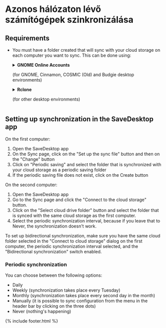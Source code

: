# Azonos hálózaton lévő számítógépek szinkronizálása
## Requirements
- You must have a folder created that will sync with your cloud storage on each computer you want to sync. This can be done using:

  <details>
    <summary><b>GNOME Online Accounts</b><p>(for GNOME, Cinnamon, COSMIC (Old) and Budgie desktop environments)</p></summary>

    - Open the GNOME Settings
    - Go to the Online Accounts section and select your cloud drive service

      ![OnlineAccounts.png](https://raw.githubusercontent.com/vikdevelop/SaveDesktop/webpage/wiki/synchronization/screenshots/OnlineAccounts_en.png) 
    
  </details>

  <details>
    <summary><b>Rclone</b><p>(for other desktop environments)</p></summary>

    - Install Rclone
      ```
      sudo -v ; curl https://rclone.org/install.sh | sudo bash
      ```
      
    - Setup Rclone by using this command, which creates the cloud drive folder, sets up Rclone and mounts the folder
      ```
      mkdir -p ~/drive &amp;&amp; rclone config create drive your-cloud-drive-service &amp;&amp; nohup rclone mount drive: ~/drive --vfs-cache-mode writes &amp; echo "The drive has been mounted successfully"
      ```
      * Instead of `your-cloud-drive-service` use the name of your cloud drive service, such as `drive` (for Google Drive), `onedrive`, `dropbox`, etc.

    - Allow access to the created folder in the [Flatseal app](https://flathub.org/apps/com.github.tchx84.Flatseal).
  </details>
  
## Setting up synchronization in the SaveDesktop app
On the first computer:
1. Open the SaveDesktop app
2. On the Sync page, click on the "Set up the sync file" button and then on the "Change" button
3. Click on "Periodic saving" and select the folder that is synchronized with your cloud storage as a periodic saving folder
4. If the periodic saving file does not exist, click on the Create button

On the second computer:
1. Open the SaveDesktop app
2. Go to the Sync page and click the "Connect to the cloud storage" button.
3. Click on the "Select cloud drive folder" button and select the folder that is synced with the same cloud storage as the first computer.
4. Select the periodic synchronization interval, because if you leave that to Never, the synchronization doesn't work.

To set up bidirectional synchronization, make sure you have the same cloud folder selected in the "Connect to cloud storage" dialog on the first computer, the periodic synchronization interval selected, and the "Bidirectional synchronization" switch enabled.

### Periodic synchronization
You can choose between the following options:
- Daily
- Weekly (synchronization takes place every Tuesday)
- Monthly (synchronization takes place every second day in the month)
- Manually (it is possible to sync configuration from the menu in the header bar by clicking on the three dots)
- Never (nothing's happening)

{% include footer.html %}
